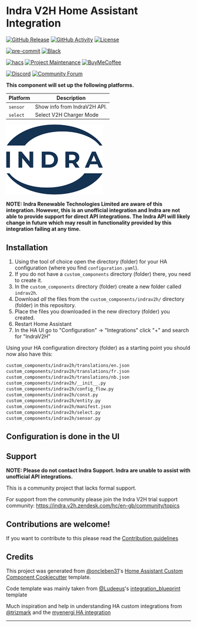 # Indra V2H Home Assistant Integration

[![GitHub Release][releases-shield]][releases]
[![GitHub Activity][commits-shield]][commits]
[![License][license-shield]](LICENSE)

[![pre-commit][pre-commit-shield]][pre-commit]
[![Black][black-shield]][black]

[![hacs][hacsbadge]][hacs]
[![Project Maintenance][maintenance-shield]][user_profile]
[![BuyMeCoffee][buymecoffeebadge]][buymecoffee]

[![Discord][discord-shield]][discord]
[![Community Forum][forum-shield]][forum]


**This component will set up the following platforms.**

| Platform        | Description                                                               |
| --------------- | ------------------------------------------------------------------------- |
| `sensor`        | Show info from IndraV2H API.                                              |
| `select`        | Select V2H Charger Mode                                                   |

![example][indraimg]

**NOTE: Indra Renewable Technologies Limited are aware of this integration. However, this is an unofficial integration and Indra are not able to provide support for direct API integrations. The Indra API will likely change in future which may result in functionality provided by this integration failing at any time.**

## Installation

1. Using the tool of choice open the directory (folder) for your HA configuration (where you find `configuration.yaml`).
2. If you do not have a `custom_components` directory (folder) there, you need to create it.
3. In the `custom_components` directory (folder) create a new folder called `indrav2h`.
4. Download _all_ the files from the `custom_components/indrav2h/` directory (folder) in this repository.
5. Place the files you downloaded in the new directory (folder) you created.
6. Restart Home Assistant
7. In the HA UI go to "Configuration" -> "Integrations" click "+" and search for "IndraV2H"

Using your HA configuration directory (folder) as a starting point you should now also have this:

```text
custom_components/indrav2h/translations/en.json
custom_components/indrav2h/translations/fr.json
custom_components/indrav2h/translations/nb.json
custom_components/indrav2h/__init__.py
custom_components/indrav2h/config_flow.py
custom_components/indrav2h/const.py
custom_components/indrav2h/entity.py
custom_components/indrav2h/manifest.json
custom_components/indrav2h/select.py
custom_components/indrav2h/sensor.py
```

## Configuration is done in the UI

<!---->
## Support
**NOTE: Please do not contact Indra Support. Indra are unable to assist with unofficial API integrations.**

This is a community project that lacks formal support.

For support from the community please join the Indra V2H trial support community: https://indra.v2h.zendesk.com/hc/en-gb/community/topics

## Contributions are welcome!

If you want to contribute to this please read the [Contribution guidelines](CONTRIBUTING.md)

## Credits

This project was generated from [@oncleben31](https://github.com/oncleben31)'s [Home Assistant Custom Component Cookiecutter](https://github.com/oncleben31/cookiecutter-homeassistant-custom-component) template.

Code template was mainly taken from [@Ludeeus](https://github.com/ludeeus)'s [integration_blueprint][integration_blueprint] template

Much inspiration and help in understanding HA custom integrations from [@trizmark](https://github.com/trizmark) and the [myenergi HA integration](https://github.com/CJNE/ha-myenergi)

---

[integration_blueprint]: https://github.com/custom-components/integration_blueprint
[black]: https://github.com/psf/black
[black-shield]: https://img.shields.io/badge/code%20style-black-000000.svg?style=for-the-badge
[buymecoffee]: https://www.buymeacoffee.com/creatingwake
[buymecoffeebadge]: https://img.shields.io/badge/buy%20me%20a%20coffee-donate-yellow.svg?style=for-the-badge
[commits-shield]: https://img.shields.io/github/commit-activity/y/creatingwake/ha-indrav2h.svg?style=for-the-badge
[commits]: https://github.com/creatingwake/ha-indrav2h/commits/main
[hacs]: https://hacs.xyz
[hacsbadge]: https://img.shields.io/badge/HACS-Custom-orange.svg?style=for-the-badge
[discord]: https://discord.gg/Qa5fW2R
[discord-shield]: https://img.shields.io/discord/330944238910963714.svg?style=for-the-badge
[indraimg]: indra.png
[forum-shield]: https://img.shields.io/badge/community-forum-brightgreen.svg?style=for-the-badge
[forum]: https://community.home-assistant.io/
[license-shield]: https://img.shields.io/github/license/creatingwake/ha-indrav2h.svg?style=for-the-badge
[maintenance-shield]: https://img.shields.io/badge/maintainer-%40creatingwake-blue.svg?style=for-the-badge
[pre-commit]: https://github.com/pre-commit/pre-commit
[pre-commit-shield]: https://img.shields.io/badge/pre--commit-enabled-brightgreen?style=for-the-badge
[releases-shield]: https://img.shields.io/github/release/creatingwake/ha-indrav2h.svg?style=for-the-badge
[releases]: https://github.com/creatingwake/ha-indrav2h/releases
[user_profile]: https://github.com/creatingwake

